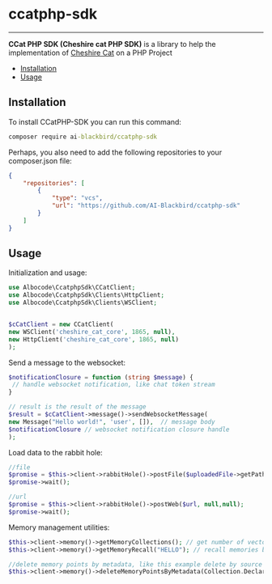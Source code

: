 # ccatphp-sdk

----

**CCat PHP SDK (Cheshire cat PHP SDK)** is a library to help the implementation
of [Cheshire Cat](https://github.com/ai-blackbird/cheshirecat-core) on a PHP Project

* [Installation](#installation)
* [Usage](#usage)

## Installation

To install CCatPHP-SDK you can run this command:
```cmd
composer require ai-blackbird/ccatphp-sdk
```

Perhaps, you also need to add the following repositories to your composer.json file:
```json
{
    "repositories": [
        {
            "type": "vcs",
            "url": "https://github.com/AI-Blackbird/ccatphp-sdk"
        }
    ]
}
```

## Usage
Initialization and usage:

```php
use Albocode\CcatphpSdk\CCatClient;
use Albocode\CcatphpSdk\Clients\HttpClient;
use Albocode\CcatphpSdk\Clients\WSClient;


$cCatClient = new CCatClient(
new WSClient('cheshire_cat_core', 1865, null),
new HttpClient('cheshire_cat_core', 1865, null)
);
```
Send a message to the websocket:

```php
$notificationClosure = function (string $message) {
 // handle websocket notification, like chat token stream
}

// result is the result of the message
$result = $cCatClient->message()->sendWebsocketMessage(
new Message("Hello world!", 'user', []),  // message body
$notificationClosure // websocket notification closure handle
);

```

Load data to the rabbit hole:
```php
//file
$promise = $this->client->rabbitHole()->postFile($uploadedFile->getPathname(), null, null);
$promise->wait();

//url
$promise = $this->client->rabbitHole()->postWeb($url, null,null);
$promise->wait();
```

Memory management utilities:

```php
$this->client->memory()->getMemoryCollections(); // get number of vectors in the working memory
$this->client->memory()->getMemoryRecall("HELLO"); // recall memories by text

//delete memory points by metadata, like this example delete by source
$this->client->memory()->deleteMemoryPointsByMetadata(Collection.Declarative, ["source" => $url]);
```